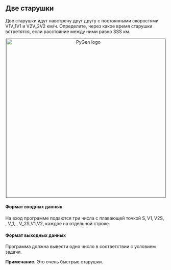## Две старушки

Две старушки идут навстречу друг другу с постоянными скоростями V1V_1V1​ и V2V_2V2​ км/ч. Определите, через какое время старушки встретятся, если расстояние между ними равно SSS км.

<p align="center"><a href="" target="_blank" rel="noopener noreferrer"><img width="500" src="https://ucarecdn.com/ac06613a-0c35-4020-9116-323b77f37494/" alt="PyGen logo"></a></p>

#### Формат входных данных
На вход программе подаются три числа с плавающей точкой S, V1, V2S, \, V_1, \, V_2S,V1​,V2​, каждое на отдельной строке.

#### Формат выходных данных 
Программа должна вывести одно число в соответствии с условием задачи.

<b>Примечание.</b> Это очень быстрые старушки.